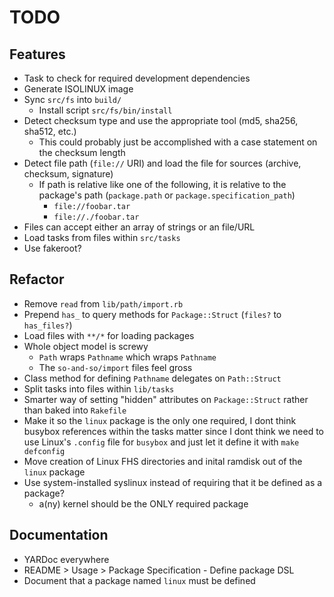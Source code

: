 # TODO

## Features

* Task to check for required development dependencies
* Generate ISOLINUX image
* Sync `src/fs` into `build/`
  * Install script `src/fs/bin/install`
* Detect checksum type and use the appropriate tool (md5, sha256, sha512, etc.)
  * This could probably just be accomplished with a case statement on the checksum length
* Detect file path (`file://` URI) and load the file for sources (archive, checksum, signature)
  * If path is relative like one of the following, it is relative to the package's path (`package.path` or `package.specification_path`)
    * `file://foobar.tar`
    * `file://./foobar.tar`
* Files can accept either an array of strings or an file/URL
* Load tasks from files within `src/tasks`
* Use fakeroot?

## Refactor

* Remove `read` from  `lib/path/import.rb`
* Prepend `has_` to query methods for `Package::Struct` (`files?` to `has_files?`)
* Load files with `**/*` for loading packages
* Whole object model is screwy
  * `Path` wraps `Pathname` which wraps `Pathname`
  * The `so-and-so/import` files feel gross
* Class method for defining `Pathname` delegates on `Path::Struct`
* Split tasks into files within `lib/tasks`
* Smarter way of setting "hidden" attributes on `Package::Struct` rather than baked into `Rakefile`
* Make it so the `linux` package is the only one required, I dont think busybox references within
  the tasks matter since I dont think we need to use Linux's `.config` file for `busybox` and just
  let it define it with `make defconfig`
* Move creation of Linux FHS directories and inital ramdisk out of the `linux` package
* Use system-installed syslinux instead of requiring that it be defined as a package?
  * a(ny) kernel should be the ONLY required package

## Documentation

* YARDoc everywhere
* README > Usage > Package Specification - Define package DSL
* Document that a package named `linux` must be defined

